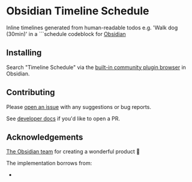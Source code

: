 # Obsidian Timeline Schedule

Inline timelines generated from human-readable todos e.g. 'Walk dog (30min)' in a ```schedule codeblock for [Obsidian](https://obsidian.md/)

## Installing

Search "Timeline Schedule" via the [built-in community plugin browser](https://help.obsidian.md/Extending+Obsidian/Community+plugins) in Obsidian.

## Contributing 

Please [open an issue](https://github.com/Ebonsignori/obsidian-timeline-schedule/issues/new) with any suggestions or bug reports.

See [developer docs](docs/development.md) if you'd like to open a PR. 

## Acknowledgements

[The Obsidian team](https://obsidian.md/about) for creating a wonderful product :purple_heart:

The implementation borrows from:

- 
